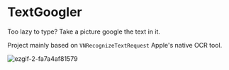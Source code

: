 # TextGoogler
Too lazy to type? Take a picture google the text in it.

Project mainly based on `VNRecognizeTextRequest` Apple's native OCR tool.

![ezgif-2-fa7a4af81579](https://user-images.githubusercontent.com/35230792/111871622-72896b00-898b-11eb-8bb5-42233323d8b8.gif)
